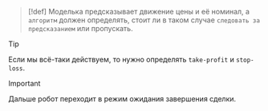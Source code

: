 
> [!def] 
> Моделька предсказывает движение цены и её номинал, а `алгоритм` должен определять, стоит ли в таком случае `следовать за предсказанием` или пропускать.

> [!tip] 
> Если мы всё-таки действуем, то нужно определять `take-profit` и `stop-loss`.

> [!important] 
> Дальше робот переходит в режим ожидания завершения сделки.

